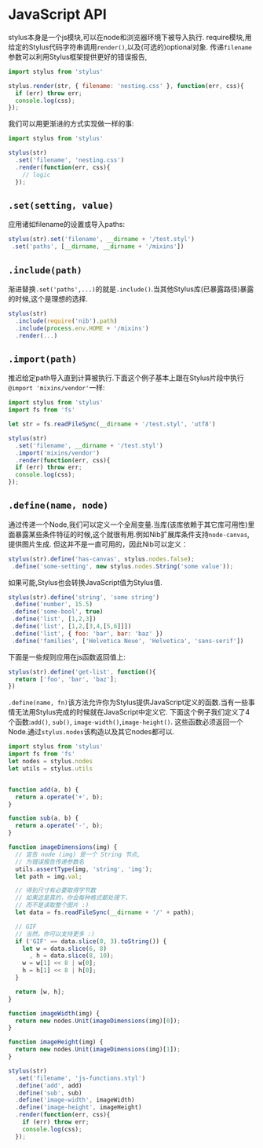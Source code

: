 # JavaScript API

stylus本身是一个js模块,可以在node和浏览器环境下被导入执行.
require模块,用给定的Stylus代码字符串调用`render()`,以及(可选的)optional对象.
传递`filename`参数可以利用Stylus框架提供更好的错误报告,

```js
import stylus from 'stylus'

stylus.render(str, { filename: 'nesting.css' }, function(err, css){
  if (err) throw err;
  console.log(css);
});
```

我们可以用更渐进的方式实现做一样的事:

```js
import stylus from 'stylus'

stylus(str)
  .set('filename', 'nesting.css')
  .render(function(err, css){
    // logic
  });

```

## `.set(setting, value)`

应用诸如filename的设置或导入paths:

```js
stylus(str).set('filename', __dirname + '/test.styl')
 .set('paths', [__dirname, __dirname + '/mixins'])

```

## `.include(path)`

渐进替换`.set('paths',...)`的就是`.include()`.当其他Stylus库(已暴露路径)暴露的时候,这个是理想的选择.

```js
stylus(str)
  .include(require('nib').path)
  .include(process.env.HOME + '/mixins')
  .render(...)
```

## `.import(path)`

推迟给定path导入直到计算被执行.下面这个例子基本上跟在Stylus片段中执行`@import 'mixins/vendor'`一样:

```js
import stylus from 'stylus'
import fs from 'fs'

let str = fs.readFileSync(__dirname + '/test.styl', 'utf8')

stylus(str)
  .set('filename', __dirname + '/test.styl')
  .import('mixins/vendor')
  .render(function(err, css){
  if (err) throw err;
  console.log(css);
});
```

## `.define(name, node)`

通过传递一个Node,我们可以定义一个全局变量.当库(该库依赖于其它库可用性)里面暴露某些条件特征的时候,这个就很有用.例如Nib扩展库条件支持`node-canvas`,提供图片生成.
但这并不是一直可用的，因此Nib可以定义：

```js
stylus(str).define('has-canvas', stylus.nodes.false);
 .define('some-setting', new stylus.nodes.String('some value'));

```

如果可能,Stylus也会转换JavaScript值为Stylus值.

```js
stylus(str).define('string', 'some string')
 .define('number', 15.5)
 .define('some-bool', true)
 .define('list', [1,2,3])
 .define('list', [1,2,[3,4,[5,6]]])
 .define('list', { foo: 'bar', bar: 'baz' })
 .define('families', ['Helvetica Neue', 'Helvetica', 'sans-serif'])

```

下面是一些规则应用在js函数返回值上:

```js
stylus(str).define('get-list', function(){
  return ['foo', 'bar', 'baz'];
})
```

`.define(name, fn)`该方法允许你为Stylus提供JavaScript定义的函数.当有一些事情无法用Stylus完成的时候就在JavaScript中定义它.
下面这个例子我们定义了4个函数:`add()`, `sub()`, `image-width()`,`image-height()`. 这些函数必须返回一个Node.通过`stylus.nodes`该构造以及其它nodes都可以.

```js
import stylus from 'stylus'
import fs from 'fs'
let nodes = stylus.nodes
let utils = stylus.utils


function add(a, b) {
  return a.operate('+', b);
}

function sub(a, b) {
  return a.operate('-', b);
}

function imageDimensions(img) {
  // 宣告 node (img) 是一个 String 节点,
  // 为错误报告传递参数名
  utils.assertType(img, 'string', 'img');
  let path = img.val;

  // 得到尺寸有必要取得字节数
  // 如果这是真的，你会每种格式都处理下，
  // 而不是读取整个图片 :)
  let data = fs.readFileSync(__dirname + '/' + path);

  // GIF
  // 当然，你可以支持更多 :)
  if ('GIF' == data.slice(0, 3).toString()) {
    let w = data.slice(6, 8)
      , h = data.slice(8, 10);
    w = w[1] << 8 | w[0];
    h = h[1] << 8 | h[0];
  }

  return [w, h];
}

function imageWidth(img) {
  return new nodes.Unit(imageDimensions(img)[0]);
}

function imageHeight(img) {
  return new nodes.Unit(imageDimensions(img)[1]);
}

stylus(str)
  .set('filename', 'js-functions.styl')
  .define('add', add)
  .define('sub', sub)
  .define('image-width', imageWidth)
  .define('image-height', imageHeight)
  .render(function(err, css){
    if (err) throw err;
    console.log(css);
  });
```
